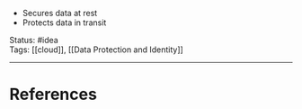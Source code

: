 - ﻿﻿Secures data at rest
- ﻿﻿Protects data in transit


Status: #idea  
Tags:  [[cloud]], [[Data Protection and Identity]]

---
# References